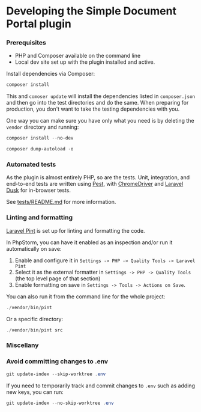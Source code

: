 # Developing the Simple Document Portal plugin

### Prerequisites
- PHP and Composer available on the command line
- Local dev site set up with the plugin installed and active.

Install dependencies via Composer:

```powershell
composer install
```

This and `comoser update` will install the dependencies listed in `composer.json` and then go into the test directories and do the same. When preparing for production, you don't want to take the testing dependencies with you.

One way you can make sure you have only what you need is by deleting the `vendor` directory and running:

```powershell
composer install --no-dev
```

```powershell
composer dump-autoload -o
```

### Automated tests

As the plugin is almost entirely PHP, so are the tests. Unit, integration, and end-to-end tests are written using [Pest](https://pestphp.com/), with [ChromeDriver](https://github.com/php-webdriver/php-webdriver/wiki/Chrome) and [Laravel Dusk](https://laravel.com/docs/12.x/dusk) for in-browser tests.

See [tests/README.md](tests/README.md) for more information.

### Linting and formatting

[Laravel Pint](https://laravel.com/docs/pint) is set up for linting and formatting the code.

In PhpStorm, you can have it enabled as an inspection and/or run it automatically on save:
1. Enable and configure it in `Settings -> PHP -> Quality Tools -> Laravel Pint`
2. Select it as the external formatter in `Settings -> PHP -> Quality Tools` (the top level page of that section)
3. Enable formatting on save in `Settings -> Tools -> Actions on Save`.

You can also run it from the command line for the whole project:

```powershell
./vendor/bin/pint
```

Or a specific directory:

```powershell
./vendor/bin/pint src
```

### Miscellany

### Avoid committing changes to .env

```powershell
git update-index --skip-worktree .env
```

If you need to temporarily track and commit changes to `.env` such as adding new keys, you can run:

```powershell
git update-index --no-skip-worktree .env
```
